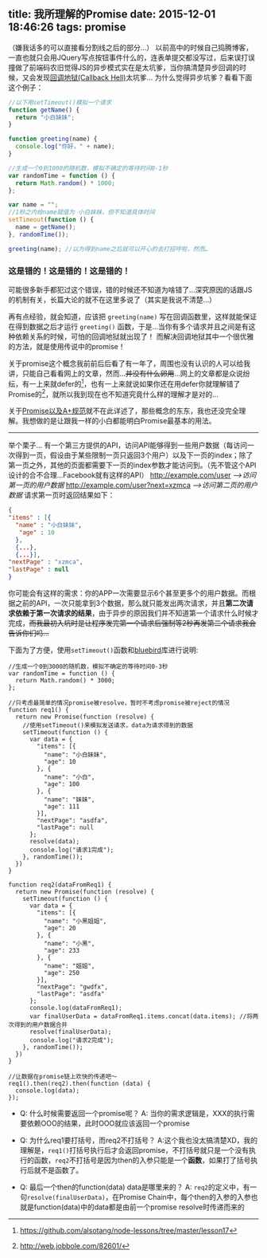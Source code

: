 title: 我所理解的Promise
date: 2015-12-01 18:46:26
tags: promise
---
（嫌我话多的可以直接看分割线之后的部分…）
以前高中的时候自己捣腾博客，一直也就只会用JQuery写点按钮事件什么的，连表单提交都没写过，后来误打误撞做了前端码农旧觉得JS的异步模式实在是太坑爹，当你搞清楚异步回调的时候，又会发现[回调地狱(Callback Hell)](http://callbackhell.com/)太坑爹…
为什么觉得异步坑爹？看看下面这个例子：

``` javascript
//以下用setTimeout()模拟一个请求
function getName() {
  return "小白妹妹";
}

function greeting(name) {
  console.log("你好，" + name);
}

//生成一个0到1000的随机数，模拟不确定的等待时间0-1秒
var randomTime = function () {
  return Math.random() * 1000;
};

var name = "";
//1秒之内给name赋值为 小白妹妹，但不知道具体时间
setTimeout(function () {
  name = getName();
}, randomTime());

greeting(name); //以为得到name之后就可以开心的去打招呼啦，然而…
``` 

### 这是错的！这是错的！这是错的！

可能很多新手都犯过这个错误，错的时候还不知道为啥错了…深究原因的话跟JS的机制有关，长篇大论的就不在这里多说了（其实是我说不清楚…）

再有点经验，就会知道，应该把 ```greeting(name)``` 写在回调函数里，这样就能保证在得到数据之后才运行 ```greeting()``` 函数，于是…当你有多个请求并且之间是有这种依赖关系的时候，可怕的回调地狱就出现了！
而解决回调地狱其中一个很优雅的方法，就是使用传说中的promise！

关于promise这个概念我前前后后看了有一年了，周围也没有认识的人可以给我讲，只能自己看看网上的文章，然而…~~并没有什么卵用~~…网上的文章都是众说纷纭，有一上来就defer的[^1]，也有一上来就说如果你还在用defer你就理解错了Promise的[^2]，就所以我到现在也不知道究竟什么样的理解才是对的…

关于[Promise以及A+规范](http://segmentfault.com/a/1190000002452115)就不在此详述了，那些概念的东东，我也还没完全理解。我想做的是让跟我一样的小白都能明白Promise最基本的用法。

---
举个栗子…
有一个第三方提供的API，访问API能够得到一些用户数据（每访问一次得到一页，假设由于某些限制一页只返回3个用户）以及下一页的index；除了第一页之外，其他的页面都需要下一页的index参数才能访问到。（先不管这个API设计的合不合理…Facebook就有这样的API）
http://example.com/user  *-->访问第一页的用户数据*
http://example.com/user?next=xzmca  *-->访问第二页的用户数据*
请求第一页时返回结果如下：
``` json
{
"items" : [{
  "name" : "小白妹妹",
   "age" : 10
  }, 
  {...},
  {...}],
"nextPage" : "xzmca",
"lastPage" : null
}
``` 

你可能会有这样的需求：你的APP一次需要显示6个甚至更多个的用户数据。而根据之前的API，一次只能拿到3个数据，那么就只能发出两次请求，并且**第二次请求依赖于第一次请求的结果**，由于异步的原因我们并不知道第一个请求什么时候才完成，~~而我最初入坑时是让程序发完第一个请求后强制等2秒再发第二个请求我会告诉你们吗…~~

下面为了方便，使用```setTimeout()```函数和[bluebird](http://bluebirdjs.com/)库进行说明:
``` 
//生成一个0到3000的随机数，模拟不确定的等待时间0-3秒
var randomTime = function () {
  return Math.random() * 3000;
};

//只考虑最简单的情况promise被resolve，暂时不考虑promise被reject的情况
function req1() {
  return new Promise(function (resolve) {
    //使用setTimeout()来模拟发送请求，data为请求得到的数据
    setTimeout(function () {
      var data = {
        "items": [{
          "name": "小白妹妹",
          "age": 10
        }, {
          "name": "小白",
          "age": 100
        }, {
          "name": "妹妹",
          "age": 111
        }],
        "nextPage": "asdfa",
        "lastPage": null
      };
      resolve(data);
      console.log("请求1完成");
    }, randomTime());
  })
}

function req2(dataFromReq1) {
  return new Promise(function (resolve) {
    setTimeout(function () {
      var data = {
        "items": [{
          "name": "小黑姐姐",
          "age": 20
        }, {
          "name": "小黑",
          "age": 233
        }, {
          "name": "姐姐",
          "age": 250
        }],
        "nextPage": "gwdfx",
        "lastPage": "asdfa"
      };
      console.log(dataFromReq1);
      var finalUserData = dataFromReq1.items.concat(data.items); //将两次得到的用户数据合并
      resolve(finalUserData);
      console.log("请求2完成");
    }, randomTime());
  })
}

//让数据在promise链上欢快的传递吧～
req1().then(req2).then(function (data) {
  console.log(data);
});
``` 

* Q: 什么时候需要返回一个promise呢？
A: 当你的需求逻辑是，XXX的执行需要依赖OOO的结果，此时OOO就应该返回一个promise

* Q: 为什么req1要打括号，而req2不打括号？
A:这个我也没太搞清楚XD，我的理解是，```req1()```打括号执行后才会返回promise，不打括号就只是一个没有执行的函数，```req2```不打括号是因为then的入参只能是一个**函数**，如果打了括号执行后就不是函数了。

* Q: 最后一个then的function(data) data是哪里来的？
A: ```req2```的定义中，有一句```resolve(finalUserData)```，在Promise Chain中，每个then的入参的入参也就是function(data)中的data都是由前一个promise resolve时传递而来的

[^1]: https://github.com/alsotang/node-lessons/tree/master/lesson17
[^2]: http://web.jobbole.com/82601/